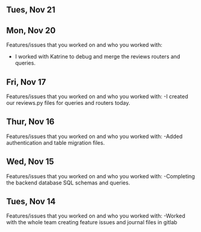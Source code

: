 
## Tues, Nov 21

## Mon, Nov 20
Features/issues that you worked on and who you worked with:
- I worked with Katrine to debug and merge the reviews routers and queries.

## Fri, Nov 17
Features/issues that you worked on and who you worked with:
-I created our reviews.py files for queries and routers today.

## Thur, Nov 16
Features/issues that you worked on and who you worked with:
-Added authentication and table migration files.

## Wed, Nov 15
Features/issues that you worked on and who you worked with:
-Completing the backend database SQL schemas and queries.


## Tues, Nov 14
Features/issues that you worked on and who you worked with:
-Worked with the whole team creating feature issues and journal files in gitlab